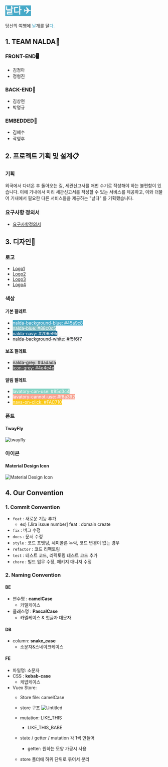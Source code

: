 # <span style="background-color:#45a9c8;color:#f5f6f7">날다  ✈</span>

당신의 여행에 <span style="color:#45a9c8">날</span>개를 달<span style="color:#45a9c8">다.</span> 

## 1. TEAM NALDA👥

### FRONT-END🖥️
- 김정아
- 정형진
### BACK-END💽
- 김상현
- 박명규
### EMBEDDED🤖
- 김혜수
- 곽영후

## 2. 프로젝트 기획 및 설계📋

### 기획

외국에서 다녀온 후 돌아오는 길, 세관신고서를 매번 수기로 작성해야 하는 불편함이 있습니다. 이에 기내에서 미리 세관신고서를 작성할 수 있는 서비스를 제공하고, 이와 더불어 기내에서 필요한 다른 서비스들을 제공하는 "날다" 를 기획했습니다.

### 요구사항 정의서
- [요구사항정의서](/%EC%9A%94%EA%B5%AC%EC%82%AC%ED%95%AD%EC%A0%95%EC%9D%98%EC%84%9C.xlsx)

## 3. 디자인🎨

### 로고
- [Logo1](/logo/1.png)
- [Logo2](/logo/2.png)
- [Logo3](/logo/3.png)
- [Logo4](/logo/4.png)

### 색상
#### 기본 팔레트
- <span style="background-color:#45a9c8;color:white">nalda-background-blue: #45a9c8</span>
- <span style="background-color:#88c0c5;color:white">nalda-blue: #88c0c5</span>
- <span style="background-color:#206e95;color:white">nalda-navy: #206e95</span>
- <span style="background-color:#f5f6f7">nalda-background-white: #f5f6f7</span>
#### 보조 팔레트
- <span style="background-color:#dadada">nalda-grey: #dadada</span>
- <span style="background-color:#4e4e4e;color:white">icon-grey: #4e4e4e</span>
#### 알림 팔레트
- <span style="background-color:#85d3c4;color:white">lavatory-can-use: #85d3c4</span>
- <span style="background-color:#f8a392;color:white">lavatory-cannot-use: #f8a392</span>
- <span style="background-color:#FAC710;color:white">navs-on-click: #FAC710</span>

### 폰트
#### TwayFly
![twayfly](https://s3.us-west-2.amazonaws.com/secure.notion-static.com/ff1bc795-4c5c-4b53-8451-b2ca15a6e1d1/Untitled.png?X-Amz-Algorithm=AWS4-HMAC-SHA256&X-Amz-Content-Sha256=UNSIGNED-PAYLOAD&X-Amz-Credential=AKIAT73L2G45EIPT3X45%2F20220726%2Fus-west-2%2Fs3%2Faws4_request&X-Amz-Date=20220726T020125Z&X-Amz-Expires=86400&X-Amz-Signature=3f94db7232eb7f1dc32fe2bfc9ffb94c1ea6f3923a6af587932565d654b2c650&X-Amz-SignedHeaders=host&response-content-disposition=filename%20%3D%22Untitled.png%22&x-id=GetObject)

### 아이콘
#### Material Design Icon
![Material Design Icon](https://s3.us-west-2.amazonaws.com/secure.notion-static.com/955a0d81-c567-4a6e-850e-36ecbbd02262/google-material-icons.png?X-Amz-Algorithm=AWS4-HMAC-SHA256&X-Amz-Content-Sha256=UNSIGNED-PAYLOAD&X-Amz-Credential=AKIAT73L2G45EIPT3X45%2F20220726%2Fus-west-2%2Fs3%2Faws4_request&X-Amz-Date=20220726T020400Z&X-Amz-Expires=86400&X-Amz-Signature=02daccfde9af06c4963df7329abc732cfc39205b56fae49228d32ff2fe538c49&X-Amz-SignedHeaders=host&response-content-disposition=filename%20%3D%22google-material-icons.png%22&x-id=GetObject)

## 4. Our Convention
### 1. Commit Convention
- `feat` : 새로운 기능 추가
    - ex) [Jira issue number] feat : domain create
- `fix` : 버그 수정
- `docs` : 문서 수정
- `style` : 코드 포맷팅, 세미콜론 누락, 코드 변경이 없는 경우
- `refactor` : 코드 리펙토링
- `test` : 테스트 코드, 리펙토링 테스트 코드 추가
- `chore` : 빌드 업무 수정, 패키지 매니저 수정
### 2. Naming Convention

#### **BE**

- 변수명 : **camelCase**
    - 카멜케이스
- 클래스명 : **PascalCase**
    - 카멜케이스 & 첫글자 대문자

#### **DB**

- column: **snake_case**
    - 소문자&스네이크케이스

#### **FE**

- 파일명: 소문자
- CSS : **kebab-case**
    - 케밥케이스
- Vuex Store:
    - Store file: camelCase
    - store 구조
        ![Untitled](https://s3.us-west-2.amazonaws.com/secure.notion-static.com/107f0c4b-d465-46d9-a8aa-afbc99635c6a/Untitled.png?X-Amz-Algorithm=AWS4-HMAC-SHA256&X-Amz-Content-Sha256=UNSIGNED-PAYLOAD&X-Amz-Credential=AKIAT73L2G45EIPT3X45%2F20220726%2Fus-west-2%2Fs3%2Faws4_request&X-Amz-Date=20220726T020731Z&X-Amz-Expires=86400&X-Amz-Signature=8ad76db16031b54a11a7a6b9c0eb95048e3803e6571956e5b1524eb8c2f24e6f&X-Amz-SignedHeaders=host&response-content-disposition=filename%20%3D%22Untitled.png%22&x-id=GetObject)
        
    - mutation: LIKE_THIS
        - LIKE_THIS_BABE
    - state / getter / mutation 각 1씩 만들어
        - getter: 원하는 모양 가공시 사용
    - store 폴더에 하위 단위로 묶어서 분리